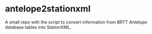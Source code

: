 # antelope2stationxml
A small repo with the script to convert information from BRTT Antelope database tables into StationXML.
